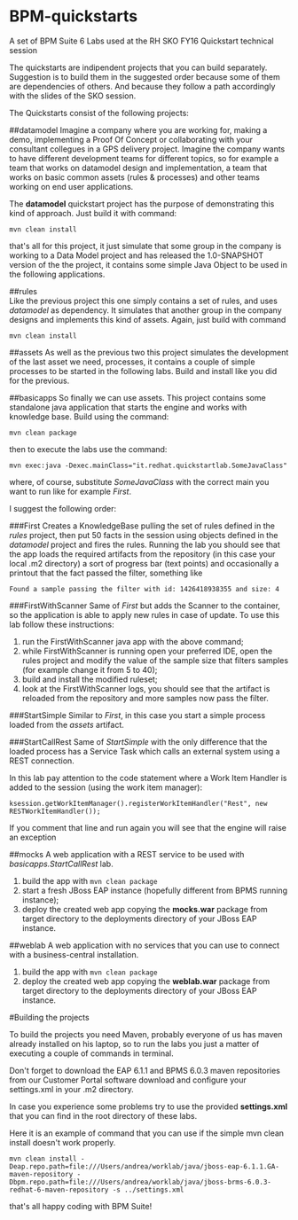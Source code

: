 # BPM-quickstarts

A set of BPM Suite 6 Labs used at the RH SKO FY16 Quickstart technical session

The quickstarts are indipendent projects that you can build separately. Suggestion is to build them in the suggested order because some of them are dependencies of others. And because they follow a path accordingly with the slides of the SKO session.

The Quickstarts consist of the following projects:

##datamodel 
Imagine a company where you are working for, making a demo, implementing a Proof Of Concept or collaborating with your consultant collegues in a GPS delivery project.
Imagine the company wants to have different development teams for different topics, so for example a team that works on datamodel design and implementation, a team that works on basic common assets (rules & processes) and other teams working on end user applications.

The **datamodel** quickstart project has the purpose of demonstrating this kind of approach.
Just build it with command:

`mvn clean install`

that's all for this project, it just simulate that some group in the company is working to a Data Model project and has released the 1.0-SNAPSHOT version of the the project, it contains some simple Java Object to be used in the following applications.

##rules     
Like the previous project this one simply contains a set of rules, and uses *datamodel* as dependency. It simulates that another group in the company designs and implements this kind of assets.
Again, just build with command

`mvn clean install`

##assets
As well as the previous two this project simulates the development of the last asset we need, processes, it contains a couple of simple processes to be started in the following labs. Build and install like you did for the previous.

##basicapps 
So finally we can use assets. This project contains some standalone java application that starts the engine and works with knowledge base. Build using the command:

`mvn clean package`

then to execute the labs use the command:

`mvn exec:java -Dexec.mainClass="it.redhat.quickstartlab.SomeJavaClass"`

where, of course, substitute *SomeJavaClass* with the correct main you want to run like for example *First*.

I suggest the following order:

###First
Creates a KnowledgeBase pulling the set of rules defined in the *rules* project, then put 50 facts in the session using objects defined in the *datamodel* project and fires the rules. Running the lab you should see that the app loads the required artifacts from the repository (in this case your local .m2 directory) a sort of progress bar (text points) and occasionally a printout that the fact passed the filter, something like

`Found a sample passing the filter with id: 1426418938355 and size: 4`

###FirstWithScanner
Same of *First* but adds the Scanner to the container, so the application is able to apply new rules in case of update. To use this lab follow these instructions:

1. run the FirstWithScanner java app with the above command;
2. while FirstWithScanner is running open your preferred IDE, open the rules project and modify the value of the sample size that filters samples (for example change it from 5 to 40);
3. build and install the modified ruleset;
4. look at the FirstWithScanner logs, you should see that the artifact is reloaded from the repository and more samples now pass the filter.

###StartSimple
Similar to *First*, in this case you start a simple process loaded from the *assets* artifact.

###StartCallRest
Same of *StartSimple* with the only difference that the loaded process has a Service Task which calls an external system using a REST connection.

In this lab pay attention to the code statement where a Work Item Handler is added to the session (using the work item manager):

`ksession.getWorkItemManager().registerWorkItemHandler("Rest", new RESTWorkItemHandler());`

If you comment that line and run again you will see that the engine will raise an exception

##mocks
A web application with a REST service to be used with *basicapps.StartCallRest* lab.

1. build the app with `mvn clean package`
2. start a fresh JBoss EAP instance (hopefully different from BPMS running instance);
3. deploy the created web app copying the **mocks.war** package from target directory to the deployments directory of your JBoss EAP instance.

##weblab
A web application with no services that you can use to connect with a business-central installation.

1. build the app with `mvn clean package`
2. deploy the created web app copying the **weblab.war** package from target directory to the deployments directory of your JBoss EAP instance.

#Building the projects

To build the projects you need Maven, probably everyone of us has maven already installed on his laptop, so to run the labs you just a matter of executing a couple of commands in terminal.

Don't forget to download the EAP 6.1.1 and BPMS 6.0.3 maven repositories from our Customer Portal software download and configure your settings.xml in your .m2 directory.

In case you experience some problems try to use the provided **settings.xml** that you can find in the root directory of these labs.

Here it is an example of command that you can use if the simple mvn clean install doesn't work properly.
 
`mvn clean install -Deap.repo.path=file:///Users/andrea/worklab/java/jboss-eap-6.1.1.GA-maven-repository -Dbpm.repo.path=file:///Users/andrea/worklab/java/jboss-brms-6.0.3-redhat-6-maven-repository -s ../settings.xml`

that's all
happy coding with BPM Suite!